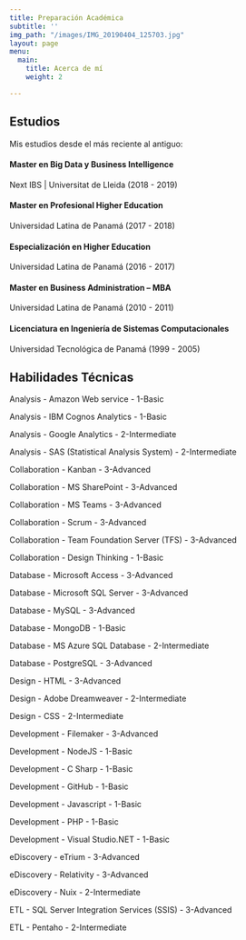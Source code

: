 ```yaml
---
title: Preparación Académica
subtitle: ''
img_path: "/images/IMG_20190404_125703.jpg"
layout: page
menu:
  main:
    title: Acerca de mí
    weight: 2

---
```

## Estudios

Mis estudios desde el más reciente al antiguo:

#### Master en Big Data y Business Intelligence

Next IBS | Universitat de Lleida (2018 - 2019)

#### Master en Profesional Higher Education

Universidad Latina de Panamá (2017 - 2018)

#### Especialización en Higher Education

Universidad Latina de Panamá (2016 - 2017)

#### Master en Business Administration – MBA

Universidad Latina de Panamá (2010 - 2011)

#### Licenciatura en Ingeniería de Sistemas Computacionales

Universidad Tecnológica de Panamá (1999 - 2005)

## Habilidades Técnicas

Analysis - Amazon Web service - 1-Basic

Analysis - IBM Cognos Analytics - 1-Basic

Analysis - Google Analytics - 2-Intermediate

Analysis - SAS (Statistical Analysis System) - 2-Intermediate

Collaboration - Kanban - 3-Advanced

Collaboration - MS SharePoint - 3-Advanced

Collaboration - MS Teams - 3-Advanced

Collaboration - Scrum - 3-Advanced

Collaboration - Team Foundation Server (TFS) - 3-Advanced

Collaboration - Design Thinking - 1-Basic

Database - Microsoft Access - 3-Advanced

Database - Microsoft SQL Server - 3-Advanced

Database - MySQL - 3-Advanced

Database - MongoDB - 1-Basic

Database - MS Azure SQL Database - 2-Intermediate

Database - PostgreSQL - 3-Advanced

Design - HTML - 3-Advanced

Design - Adobe Dreamweaver - 2-Intermediate

Design - CSS - 2-Intermediate

Development - Filemaker - 3-Advanced

Development - NodeJS - 1-Basic

Development - C Sharp - 1-Basic

Development - GitHub - 1-Basic

Development - Javascript - 1-Basic

Development - PHP - 1-Basic

Development - Visual Studio.NET - 1-Basic

eDiscovery - eTrium - 3-Advanced

eDiscovery - Relativity - 3-Advanced

eDiscovery - Nuix - 2-Intermediate

ETL - SQL Server Integration Services (SSIS) - 3-Advanced

ETL - Pentaho - 2-Intermediate